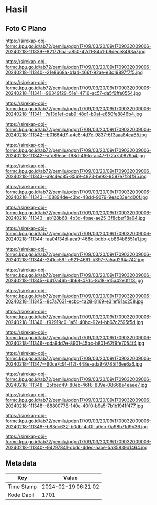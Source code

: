 # Hasil

## Foto C Plano

https://sirekap-obj-formc.kpu.go.id/ab72/pemilu/pdpr/17/09/03/20/09/1709032009006-20240218-111339--821776aa-a850-42d1-84b1-b8dece8493a7.jpg

https://sirekap-obj-formc.kpu.go.id/ab72/pemilu/pdpr/17/09/03/20/09/1709032009006-20240218-111340--21e8668a-b1a4-466f-92ae-e3c19897f7f5.jpg

https://sirekap-obj-formc.kpu.go.id/ab72/pemilu/pdpr/17/09/03/20/09/1709032009006-20240218-111341--96349f29-51e1-4716-ac57-da5f9ffe0554.jpg

https://sirekap-obj-formc.kpu.go.id/ab72/pemilu/pdpr/17/09/03/20/09/1709032009006-20240218-111341--7a13d1ef-dab9-48d1-b0af-e850fe8846b4.jpg

https://sirekap-obj-formc.kpu.go.id/ab72/pemilu/pdpr/17/09/03/20/09/1709032009006-20240218-111342--b01664d7-a4c8-4d7e-9837-6f3aaa84ca65.jpg

https://sirekap-obj-formc.kpu.go.id/ab72/pemilu/pdpr/17/09/03/20/09/1709032009006-20240218-111342--afd89eae-f98d-466c-ac47-172a7a0879a4.jpg

https://sirekap-obj-formc.kpu.go.id/ab72/pemilu/pdpr/17/09/03/20/09/1709032009006-20240218-111343--a9c4ec85-8569-4873-be93-9597e7f24f95.jpg

https://sirekap-obj-formc.kpu.go.id/ab72/pemilu/pdpr/17/09/03/20/09/1709032009006-20240218-111343--108894de-c3bc-48dd-9079-9eac33e4d00f.jpg

https://sirekap-obj-formc.kpu.go.id/ab72/pemilu/pdpr/17/09/03/20/09/1709032009006-20240218-111343--ab128b68-4b3d-4bae-ae25-3f8cbef18a94.jpg

https://sirekap-obj-formc.kpu.go.id/ab72/pemilu/pdpr/17/09/03/20/09/1709032009006-20240218-111344--aa04f34d-aea9-468c-bdbb-eb864b6551a1.jpg

https://sirekap-obj-formc.kpu.go.id/ab72/pemilu/pdpr/17/09/03/20/09/1709032009006-20240218-111344--241cc59f-e921-4661-b397-7a5ad294a742.jpg

https://sirekap-obj-formc.kpu.go.id/ab72/pemilu/pdpr/17/09/03/20/09/1709032009006-20240218-111345--b417a46b-db68-47dc-8c18-e15a42e0f1f3.jpg

https://sirekap-obj-formc.kpu.go.id/ab72/pemilu/pdpr/17/09/03/20/09/1709032009006-20240218-111345--8c7a7631-ecbc-4a28-8169-e31ef91ac258.jpg

https://sirekap-obj-formc.kpu.go.id/ab72/pemilu/pdpr/17/09/03/20/09/1709032009006-20240218-111346--f92919c0-1a51-40bc-92ef-bb67c2595f5d.jpg

https://sirekap-obj-formc.kpu.go.id/ab72/pemilu/pdpr/17/09/03/20/09/1709032009006-20240218-111346--dda9dd7e-8901-45bc-b801-62f9fe7054f4.jpg

https://sirekap-obj-formc.kpu.go.id/ab72/pemilu/pdpr/17/09/03/20/09/1709032009006-20240218-111347--90ce7c91-f12f-448e-ada9-9785f16ee6a6.jpg

https://sirekap-obj-formc.kpu.go.id/ab72/pemilu/pdpr/17/09/03/20/09/1709032009006-20240218-111348--25fbed49-80eb-46f8-839e-08668e4eaee7.jpg

https://sirekap-obj-formc.kpu.go.id/ab72/pemilu/pdpr/17/09/03/20/09/1709032009006-20240218-111348--88800778-140e-40f0-b9a5-7b1b1941f477.jpg

https://sirekap-obj-formc.kpu.go.id/ab72/pemilu/pdpr/17/09/03/20/09/1709032009006-20240218-111348--b83dc632-b0db-4c0f-a0eb-0a98b71d9b36.jpg

https://sirekap-obj-formc.kpu.go.id/ab72/pemilu/pdpr/17/09/03/20/09/1709032009006-20240218-111340--94297841-dbdc-4dec-aabe-5a85839d1464.jpg


## Metadata

| Key        | Value               |
| ---------- | ------------------- |
| Time Stamp | 2024-02-19 06:21:02 |
| Kode Dapil | 1701                |



